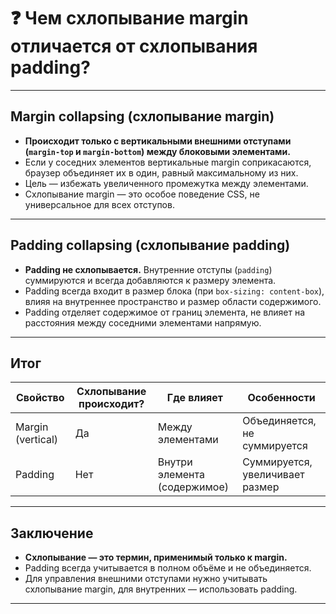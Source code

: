 # ❓ Чем схлопывание margin отличается от схлопывания padding?

---

## Margin collapsing (схлопывание margin)

- **Происходит только с вертикальными внешними отступами (`margin-top` и `margin-bottom`) между блоковыми элементами.**
- Если у соседних элементов вертикальные margin соприкасаются, браузер объединяет их в один, равный максимальному из них.
- Цель — избежать увеличенного промежутка между элементами.
- Схлопывание margin — это особое поведение CSS, не универсальное для всех отступов.

---

## Padding collapsing (схлопывание padding)

- **Padding не схлопывается.** Внутренние отступы (`padding`) суммируются и всегда добавляются к размеру элемента.
- Padding всегда входит в размер блока (при `box-sizing: content-box`), влияя на внутреннее пространство и размер области содержимого.
- Padding отделяет содержимое от границ элемента, не влияет на расстояния между соседними элементами напрямую.

---

## Итог

| Свойство          | Схлопывание происходит? | Где влияет                  | Особенности                     |
|-------------------|-------------------------|----------------------------|--------------------------------|
| Margin (vertical)  | Да                      | Между элементами           | Объединяется, не суммируется   |
| Padding           | Нет                     | Внутри элемента (содержимое) | Суммируется, увеличивает размер |

---

## Заключение

- **Схлопывание — это термин, применимый только к margin.**
- Padding всегда учитывается в полном объёме и не объединяется.
- Для управления внешними отступами нужно учитывать схлопывание margin, для внутренних — использовать padding.

---
